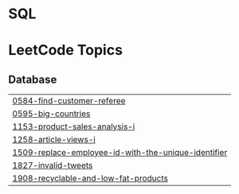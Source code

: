# SQL
<!---LeetCode Topics Start-->
# LeetCode Topics
## Database
|  |
| ------- |
| [0584-find-customer-referee](https://github.com/codexcherry/SQL/tree/master/0584-find-customer-referee) |
| [0595-big-countries](https://github.com/codexcherry/SQL/tree/master/0595-big-countries) |
| [1153-product-sales-analysis-i](https://github.com/codexcherry/SQL/tree/master/1153-product-sales-analysis-i) |
| [1258-article-views-i](https://github.com/codexcherry/SQL/tree/master/1258-article-views-i) |
| [1509-replace-employee-id-with-the-unique-identifier](https://github.com/codexcherry/SQL/tree/master/1509-replace-employee-id-with-the-unique-identifier) |
| [1827-invalid-tweets](https://github.com/codexcherry/SQL/tree/master/1827-invalid-tweets) |
| [1908-recyclable-and-low-fat-products](https://github.com/codexcherry/SQL/tree/master/1908-recyclable-and-low-fat-products) |
<!---LeetCode Topics End-->